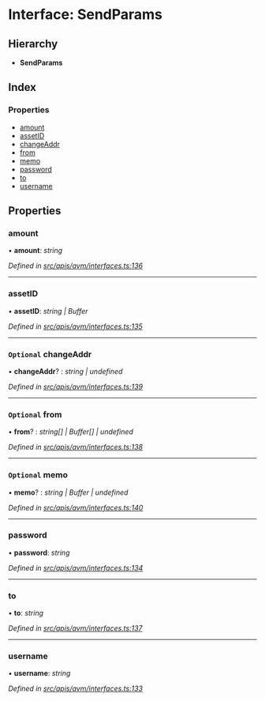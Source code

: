 # Interface: SendParams

## Hierarchy

- **SendParams**

## Index

### Properties

- [amount](avm_interfaces.sendparams#amount)
- [assetID](avm_interfaces.sendparams#assetid)
- [changeAddr](avm_interfaces.sendparams#optional-changeaddr)
- [from](avm_interfaces.sendparams#optional-from)
- [memo](avm_interfaces.sendparams#optional-memo)
- [password](avm_interfaces.sendparams#password)
- [to](avm_interfaces.sendparams#to)
- [username](avm_interfaces.sendparams#username)

## Properties

### amount

• **amount**: _string_

_Defined in [src/apis/avm/interfaces.ts:136](https://github.com/chain4travel/caminojs/blob/3883166/src/apis/avm/interfaces.ts#L136)_

---

### assetID

• **assetID**: _string | Buffer_

_Defined in [src/apis/avm/interfaces.ts:135](https://github.com/chain4travel/caminojs/blob/3883166/src/apis/avm/interfaces.ts#L135)_

---

### `Optional` changeAddr

• **changeAddr**? : _string | undefined_

_Defined in [src/apis/avm/interfaces.ts:139](https://github.com/chain4travel/caminojs/blob/3883166/src/apis/avm/interfaces.ts#L139)_

---

### `Optional` from

• **from**? : _string[] | Buffer[] | undefined_

_Defined in [src/apis/avm/interfaces.ts:138](https://github.com/chain4travel/caminojs/blob/3883166/src/apis/avm/interfaces.ts#L138)_

---

### `Optional` memo

• **memo**? : _string | Buffer | undefined_

_Defined in [src/apis/avm/interfaces.ts:140](https://github.com/chain4travel/caminojs/blob/3883166/src/apis/avm/interfaces.ts#L140)_

---

### password

• **password**: _string_

_Defined in [src/apis/avm/interfaces.ts:134](https://github.com/chain4travel/caminojs/blob/3883166/src/apis/avm/interfaces.ts#L134)_

---

### to

• **to**: _string_

_Defined in [src/apis/avm/interfaces.ts:137](https://github.com/chain4travel/caminojs/blob/3883166/src/apis/avm/interfaces.ts#L137)_

---

### username

• **username**: _string_

_Defined in [src/apis/avm/interfaces.ts:133](https://github.com/chain4travel/caminojs/blob/3883166/src/apis/avm/interfaces.ts#L133)_
